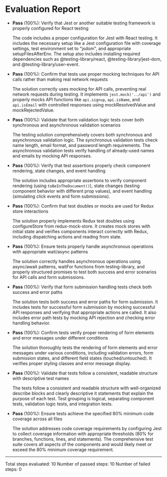 # Evaluation Report

- **Pass** (100%): Verify that Jest or another suitable testing framework is properly configured for React testing
  
  The code includes a proper configuration for Jest with React testing. It includes the necessary setup like a Jest configuration file with coverage settings, test environment set to "jsdom", and appropriate setupFilesAfterEnv. The setup also includes installing required dependencies such as @testing-library/react, @testing-library/jest-dom, and @testing-library/user-event.

- **Pass** (100%): Confirm that tests use proper mocking techniques for API calls rather than making real network requests
  
  The solution correctly uses mocking for API calls, preventing real network requests during testing. It implements `jest.mock('../api')` and properly mocks API functions like `api.signup`, `api.isName`, and `api.isEmail` with controlled responses using mockResolvedValue and mockRejectedValue.

- **Pass** (100%): Validate that form validation logic tests cover both synchronous and asynchronous validation scenarios
  
  The testing solution comprehensively covers both synchronous and asynchronous validation logic. The synchronous validation tests check name length, email format, and password length requirements. The asynchronous validation tests verify handling of already-used names and emails by mocking API responses.

- **Pass** (100%): Verify that test assertions properly check component rendering, state changes, and event handling
  
  The solution includes appropriate assertions to verify component rendering (using `toBeInTheDocument()`), state changes (testing component behavior with different prop values), and event handling (simulating click events and form submissions).

- **Pass** (100%): Confirm that test doubles or mocks are used for Redux store interactions
  
  The solution properly implements Redux test doubles using configureStore from redux-mock-store. It creates mock stores with initial state and verifies components interact correctly with Redux, including dispatching actions and reading from state.

- **Pass** (100%): Ensure tests properly handle asynchronous operations with appropriate wait/async patterns
  
  The solution correctly handles asynchronous operations using async/await patterns, waitFor functions from testing-library, and properly structured promises to test both success and error scenarios for API calls and form submissions.

- **Pass** (100%): Verify that form submission handling tests check both success and error paths
  
  The solution tests both success and error paths for form submission. It includes tests for successful form submission by mocking successful API responses and verifying that appropriate actions are called. It also includes error path tests by mocking API rejection and checking error handling behavior.

- **Pass** (100%): Confirm tests verify proper rendering of form elements and error messages under different conditions
  
  The solution thoroughly tests the rendering of form elements and error messages under various conditions, including validation errors, form submission states, and different field states (touched/untouched). It verifies proper styling classes and error message display.

- **Pass** (100%): Validate that tests follow a consistent, readable structure with descriptive test names
  
  The tests follow a consistent and readable structure with well-organized describe blocks and clearly descriptive it statements that explain the purpose of each test. Test grouping is logical, separating component tests, validation logic tests, and integration tests.

- **Pass** (100%): Ensure tests achieve the specified 80% minimum code coverage across all files
  
  The solution addresses code coverage requirements by configuring Jest to collect coverage information with appropriate thresholds (80% for branches, functions, lines, and statements). The comprehensive test suite covers all aspects of the components and would likely meet or exceed the 80% minimum coverage requirement.

---

Total steps evaluated: 10
Number of passed steps: 10
Number of failed steps: 0